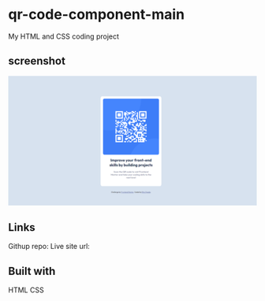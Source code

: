 # qr-code-component-main
 My HTML and CSS coding project

## screenshot

![qr-code-component-image](image.png)

## Links

Githup repo:
Live site url: 

## Built with
 HTML
 CSS